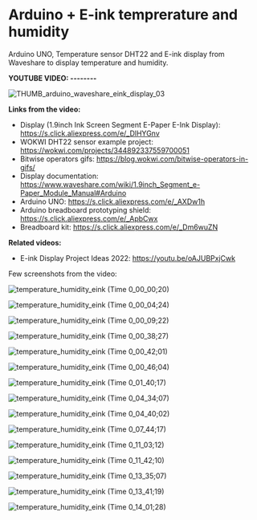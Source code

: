 # Arduino + E-ink temprerature and humidity
Arduino UNO, Temperature sensor DHT22 and E-ink display from Waveshare to display temperature and humidity.

**YOUTUBE VIDEO: --------**

![THUMB_arduino_waveshare_eink_display_03](https://user-images.githubusercontent.com/117754156/213648779-7f1c97b9-c504-49d4-85a4-188b5a173fef.jpg)

**Links from the video:**
- Display (1.9inch Ink Screen Segment E-Paper E-Ink Display): https://s.click.aliexpress.com/e/_DlHYGnv
- WOKWI DHT22 sensor example project: https://wokwi.com/projects/344892337559700051
- Bitwise operators gifs: https://blog.wokwi.com/bitwise-operators-in-gifs/
- Display documentation: https://www.waveshare.com/wiki/1.9inch_Segment_e-Paper_Module_Manual#Arduino
- Arduino UNO: https://s.click.aliexpress.com/e/_AXDw1h
- Arduino breadboard prototyping shield: https://s.click.aliexpress.com/e/_ApbCwx
- Breadboard kit: https://s.click.aliexpress.com/e/_Dm6wuZN

**Related videos:**
- E-ink Display Project Ideas 2022: https://youtu.be/oAJUBPxjCwk

Few screenshots from the video:

![temperature_humidity_eink (Time 0_00_00;20)](https://user-images.githubusercontent.com/117754156/213649074-54be51a1-016a-46ba-b115-3fd1764c0067.png)

![temperature_humidity_eink (Time 0_00_04;24)](https://user-images.githubusercontent.com/117754156/213649096-c4d18b69-f1c6-441c-8af2-fd147898d555.png)

![temperature_humidity_eink (Time 0_00_09;22)](https://user-images.githubusercontent.com/117754156/213649116-f110b328-4c20-44d0-8b52-c409e3f52073.png)

![temperature_humidity_eink (Time 0_00_38;27)](https://user-images.githubusercontent.com/117754156/213649131-306139b1-8bba-4840-85b9-d4a38c22e12b.png)

![temperature_humidity_eink (Time 0_00_42;01)](https://user-images.githubusercontent.com/117754156/213649153-9a1336a3-9a52-4c53-8f9d-3366215d330e.png)

![temperature_humidity_eink (Time 0_00_46;04)](https://user-images.githubusercontent.com/117754156/213649177-1716f8f2-7110-468f-a46d-200f74fe99e4.png)

![temperature_humidity_eink (Time 0_01_40;17)](https://user-images.githubusercontent.com/117754156/213649179-df33d989-119f-4612-89c4-b236c528cabe.png)

![temperature_humidity_eink (Time 0_04_34;07)](https://user-images.githubusercontent.com/117754156/213649204-95ae99a2-de1b-487e-938b-dbe1b6feab30.png)

![temperature_humidity_eink (Time 0_04_40;02)](https://user-images.githubusercontent.com/117754156/213649211-bf19f0de-6fdc-4582-b7aa-b4ae1691f7ba.png)

![temperature_humidity_eink (Time 0_07_44;17)](https://user-images.githubusercontent.com/117754156/213649228-55d3445f-e8da-4e5d-99db-a06d4b330037.png)

![temperature_humidity_eink (Time 0_11_03;12)](https://user-images.githubusercontent.com/117754156/213649246-1fa8e472-657b-46f9-8f8c-21d4261febbd.png)

![temperature_humidity_eink (Time 0_11_42;10)](https://user-images.githubusercontent.com/117754156/213649266-9dda0497-5ab1-4157-aa66-c4eae6ffb0ab.png)

![temperature_humidity_eink (Time 0_13_35;07)](https://user-images.githubusercontent.com/117754156/213649270-fae9d37f-fbca-476d-95b7-7bd74d613a96.png)

![temperature_humidity_eink (Time 0_13_41;19)](https://user-images.githubusercontent.com/117754156/213649285-e681eb3b-e5c5-43e2-b1cd-1ce822abb964.png)

![temperature_humidity_eink (Time 0_14_01;28)](https://user-images.githubusercontent.com/117754156/213649304-a5a7997a-cd7c-4230-8814-cd94ff6c09d2.png)
